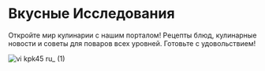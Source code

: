 # Вкусные Исследования

Откройте мир кулинарии с нашим порталом! Рецепты блюд, кулинарные новости и советы для поваров всех уровней. Готовьте с удовольствием!

![vi kpk45 ru_ (1)](https://github.com/user-attachments/assets/7d78e2e2-1204-4cd3-b1ba-df2268f70de1)
